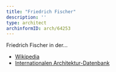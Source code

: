 ```yaml
---
title: "Friedrich Fischer"
description: ''
type: architect
archinformID: arch/64253
---
```


Friedrich Fischer in der...
* [Wikipedia](https://de.wikipedia.org/wiki/Friedrich_Fischer_(Architekt))
* [Internationalen Architektur-Datenbank](https://deu.archinform.net/arch/64253.htm)
